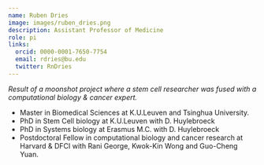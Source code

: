 ```yaml
---
name: Ruben Dries
image: images/ruben_dries.png
description: Assistant Professor of Medicine
role: pi
links:
  orcid: 0000-0001-7650-7754
  email: rdries@bu.edu
  twitter: RnDries
---
```


*Result of a moonshot project where a stem cell researcher was fused with a computational biology & cancer expert.*

- Master in Biomedical Sciences at K.U.Leuven and Tsinghua University.
- PhD in Stem Cell biology at K.U.Leuven with D. Huylebroeck
- PhD in Systems biology at Erasmus M.C. with D. Huylebroeck
- Postdoctoral Fellow in computational biology and cancer research at Harvard & DFCI with Rani George, Kwok-Kin Wong and Guo-Cheng Yuan.
